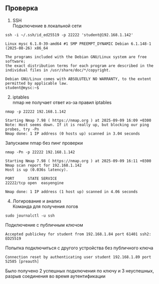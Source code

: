 ## Проверка
1. SSH  
Подключение в локальной сети 
```shell
ssh -i ~/.ssh/id_ed25519 -p 22222 'student@192.168.1.142'
```
```text
Linux mysc 6.1.0-39-amd64 #1 SMP PREEMPT_DYNAMIC Debian 6.1.148-1 (2025-08-26) x86_64

The programs included with the Debian GNU/Linux system are free software;
the exact distribution terms for each program are described in the
individual files in /usr/share/doc/*/copyright.

Debian GNU/Linux comes with ABSOLUTELY NO WARRANTY, to the extent
permitted by applicable law.
student@mysc:~$
```
2. iptables  
nmap не получает ответ из-за правил iptables  
```shell
nmap -p 22222 192.168.1.142
```
```text
Starting Nmap 7.98 ( https://nmap.org ) at 2025-09-09 16:09 +0300
Note: Host seems down. If it is really up, but blocking our ping probes, try -Pn
Nmap done: 1 IP address (0 hosts up) scanned in 3.04 seconds
```
Запускаем nmap без пинг проверки
```shell
nmap -Pn -p 22222 192.168.1.142
```
```text
Starting Nmap 7.98 ( https://nmap.org ) at 2025-09-09 16:11 +0300
Nmap scan report for 192.168.1.142
Host is up (0.036s latency).

PORT      STATE SERVICE
22222/tcp open  easyengine

Nmap done: 1 IP address (1 host up) scanned in 4.06 seconds
```
4. Логирование и анализ  
Команда для получения логов  
```shell
sudo journalctl -u ssh
```
Подключение с публичным ключом
```text
Accepted publickey for student from 192.168.1.84 port 61401 ssh2: ED25519
```
Попытка подключиться с другого устройства без публичного ключа
```text
Connection reset by authenticating user student 192.168.1.89 port 52585 [preauth]
```
Было получено 2 успешных подключения по ключу и 3 неуспешных, разрыв соединения во время аутентификации
